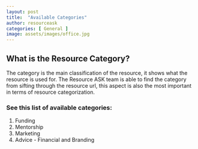 ```yaml
---
layout: post
title:  "Available Categories"
author: resourceask
categories: [ General ]
image: assets/images/office.jpg
---
```


## What is the Resource Category?
The category is the main classification of the resource, it shows what the resource is used for. The Resource ASK team is able to find the category from sifting through the resource url, this aspect is also the most important in terms of resource categorization.

### See this list of available categories:

1. Funding
2. Mentorship
3. Marketing
4. Advice -  Financial and Branding
